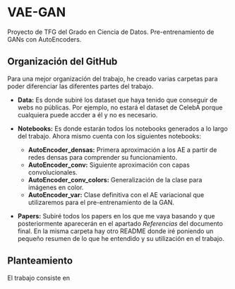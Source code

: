 # VAE-GAN
Proyecto de TFG del Grado en Ciencia de Datos. Pre-entrenamiento de GANs con AutoEncoders.

## Organización del GitHub

Para una mejor organización del trabajo, he creado varias carpetas para poder diferenciar las diferentes partes del trabajo.

- **Data:** Es donde subiré los dataset que haya tenido que conseguir de webs no públicas. Por ejemplo, no estará el dataset de CelebA porque cualquiera puede accder a él y no es necesario.

- **Notebooks:** Es donde estarán todos los notebooks generados a lo largo del trabajo. Ahora mismo cuenta con los siguientes notebooks:

    - **AutoEncoder_densas:** Primera aproximación a los AE a partir de redes densas para comprender su funcionamiento.
    - **AutoEncoder_conv:** Siguiente aproximación con capas convolucionales.
    - **AutoEncoder_conv_colors:** Generalización de la clase para imágenes en color.
    - **AutoEncoder_var:** Clase definitiva con el AE variacional que utilizaremos para el pre-entrenamiento de la GAN.

- **Papers:** Subiré todos los papers en los que me vaya basando y que posteriormente aparecerán en el apartado *Referencias* del documento final. En la misma carpeta hay otro README donde iré poniendo un pequeño resumen de lo que he entendido y su utilización en el trabajo.

## Planteamiento

El trabajo consiste en 